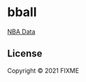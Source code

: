 # bball

[NBA Data](http://data.nba.net/10s/prod/v1/today.json)

## License

Copyright © 2021 FIXME
